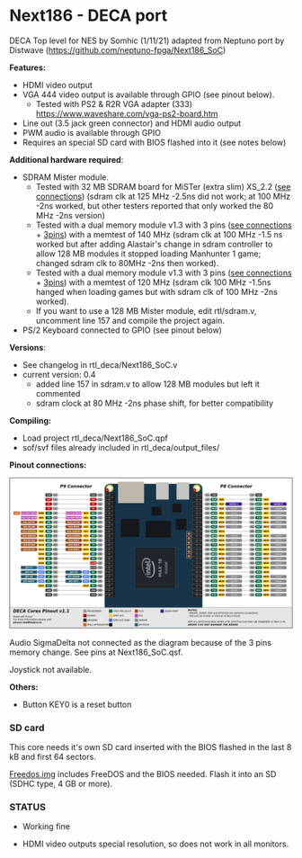# Next186 - DECA port 

DECA Top level for NES by Somhic (1/11/21) adapted from Neptuno port by Distwave (https://github.com/neptuno-fpga/Next186_SoC)

**Features:**

* HDMI video output
* VGA 444 video output is available through GPIO (see pinout below). 
  * Tested with PS2 & R2R VGA adapter (333)  https://www.waveshare.com/vga-ps2-board.htm
* Line out (3.5 jack green connector) and HDMI audio output
* PWM audio is available through GPIO
* Requires an special SD card with BIOS  flashed into it (see notes below)

**Additional hardware required**:

- SDRAM Mister module.
  - Tested with 32 MB SDRAM board for MiSTer (extra slim) XS_2.2 ([see connections](https://github.com/SoCFPGA-learning/DECA/tree/main/Projects/sdram_mister_deca)) (sdram clk at 125 MHz -2.5ns  did not work; at 100 MHz -2ns worked, but other testers reported that only worked the 80 MHz -2ns version)
  - Tested with a dual memory module v1.3 with 3 pins ([see connections](https://github.com/SoCFPGA-learning/DECA/tree/main/Projects/sdram_mister_deca) + [3pins](https://github.com/DECAfpga/DECA_board/blob/main/Sdram_mister_deca/README_3pins.md)) with a memtest of 140 MHz (sdram clk at 100 MHz -1.5 ns worked but after adding Alastair's change in sdram controller to allow 128 MB modules it stopped loading Manhunter 1 game; changed sdram clk to 80MHz -2ns then worked).
  - Tested with a dual memory module v1.3 with 3 pins ([see connections](https://github.com/SoCFPGA-learning/DECA/tree/main/Projects/sdram_mister_deca) + [3pins](https://github.com/DECAfpga/DECA_board/blob/main/Sdram_mister_deca/README_3pins.md)) with a memtest of 120 MHz (sdram clk 100 MHz -1.5ns hanged when loading games but with sdram clk of 100 MHz -2ns worked).
  - If you want to use a 128 MB Mister module, edit rtl/sdram.v, uncomment line 157 and compile the project again.
- PS/2 Keyboard connected to GPIO  (see pinout below)

**Versions**:

- See changelog in rtl_deca/Next186_SoC.v
- current version: 0.4   
  - added line 157 in sdram.v to allow 128 MB modules but left it commented
  - sdram clock at 80 MHz -2ns phase shift, for better compatibility

**Compiling:**

* Load project  rtl_deca/Next186_SoC.qpf
* sof/svf files already included in rtl_deca/output_files/

**Pinout connections:**

![pinout_deca](pinout_deca.png)

Audio SigmaDelta not connected as the diagram because of the 3 pins memory change.  See pins at Next186_SoC.qsf.

Joystick not available.

**Others:**

* Button KEY0 is a reset button



### SD card

This core needs it's own SD card inserted with the BIOS flashed in the last 8 kB and first 64 sectors.

[Freedos.img](Freedos.img) includes FreeDOS and the BIOS needed. Flash it into an SD (SDHC type, 4 GB or more).

### STATUS

* Working fine

* HDMI video outputs special resolution, so does not work in all monitors.


